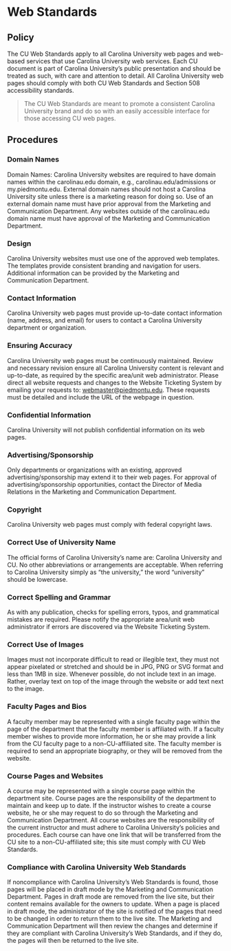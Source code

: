 # Web Standards
## Policy
The CU Web Standards apply to all Carolina University web pages and web-based services that use Carolina University web services. Each CU document is part of Carolina University’s public presentation and should be treated as such, with care and attention to detail. All Carolina University web pages should comply with both CU Web Standards and Section 508 accessibility standards.

> The CU Web Standards are meant to promote a consistent Carolina University brand and do so with an easily accessible interface for those accessing CU web pages.  

## Procedures
### Domain Names
Domain Names: Carolina University websites are required to have domain names within the carolinau.edu domain, e.g., carolinau.edu/admissions or my.piedmontu.edu. External domain names should not host a Carolina University site unless there is a marketing reason for doing so. Use of an external domain name must have prior approval from the Marketing and Communication Department. Any websites outside of the carolinau.edu domain name must have approval of the Marketing and Communication Department.

### Design
Carolina University websites must use one of the approved web templates. The templates provide consistent branding and navigation for users. Additional information can be provided by the Marketing and Communication Department.

### Contact Information
Carolina University web pages must provide up-to-date contact information (name, address, and email) for users to contact a Carolina University department or organization.

### Ensuring Accuracy
Carolina University web pages must be continuously maintained. Review and necessary revision ensure all Carolina University content is relevant and up-to-date, as required by the specific area/unit web administrator. Please direct all website requests and changes to the Website Ticketing System by emailing your requests to: webmaster@piedmontu.edu. These requests must be detailed and include the URL of the webpage in question.

### Confidential Information
Carolina University will not publish confidential information on its web pages.

### Advertising/Sponsorship
Only departments or organizations with an existing, approved advertising/sponsorship may extend it to their web pages. For approval of advertising/sponsorship opportunities, contact the Director of Media Relations in the Marketing and Communication Department.

### Copyright
Carolina University web pages must comply with federal copyright laws.

### Correct Use of University Name
The official forms of Carolina University’s name are: Carolina University and CU. No other abbreviations or arrangements are acceptable. When referring to Carolina University simply as “the university,” the word “university” should be lowercase.

### Correct Spelling and Grammar
As with any publication, checks for spelling errors, typos, and grammatical mistakes are required. Please notify the appropriate area/unit web administrator if errors are discovered via the Website Ticketing System.

### Correct Use of Images
Images must not incorporate difficult to read or illegible text, they must not appear pixelated or stretched and should be in JPG, PNG or SVG format and less than 1MB in size. Whenever possible, do not include text in an image. Rather, overlay text on top of the image through the website or add text next to the image.

### Faculty Pages and Bios
A faculty member may be represented with a single faculty page within the page of the department that the faculty member is affiliated with. If a faculty member wishes to provide more information, he or she may provide a link from the CU faculty page to a non-CU-affiliated site. The faculty member is required to send an appropriate biography, or they will be removed from the website.

### Course Pages and Websites
A course may be represented with a single course page within the department site. Course pages are the responsibility of the department to maintain and keep up to date. If the instructor wishes to create a course website, he or she may request to do so through the Marketing and Communication Department. All course websites are the responsibility of the current instructor and must adhere to Carolina University’s policies and procedures. Each course can have one link that will be transferred from the CU site to a non-CU-affiliated site; this site must comply with CU Web Standards.

### Compliance with Carolina University Web Standards
If noncompliance with Carolina University’s Web Standards is found, those pages will be placed in draft mode by the Marketing and Communication Department. Pages in draft mode are removed from the live site, but their content remains available for the owners to update. When a page is placed in draft mode, the administrator of the site is notified of the pages that need to be changed in order to return them to the live site. The Marketing and Communication Department will then review the changes and determine if they are compliant with Carolina University’s Web Standards, and if they do, the pages will then be returned to the live site.
